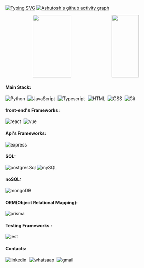 [![Typing SVG](https://readme-typing-svg.herokuapp.com/?color=073ebd&size=35&center=true&vCenter=true&width=1000&lines=Hello,+my+name+is+Eduardo+André!;I'm+a+full+stack+developer;I'm+from+Brazil;Be+Welcome!+:%29)](https://git.io/typing-svg)
[![Ashutosh's github activity graph](https://github-readme-activity-graph.vercel.app/graph?username=eduardoandre1&bg_color=000000&color=2346d1&line=1d2ad7&point=266b82&area=true&hide_border=true)](https://github.com/ashutosh00710/github-readme-activity-graph)

<div align="center">  
  <img width="49%" height="195px" src="https://github-readme-stats.vercel.app/api?username=eduardoandre1&show_icons=true&count_private=true&hide_border=true&title_color=073ebd&icon_color=white&text_color=c9d1d9&bg_color=0d1117&rank_icon=github"  /> 
  <img width="41%" height="195px" src="https://github-readme-stats.vercel.app/api/top-langs/?username=eduardoandre1&layout=compact&hide_border=true&title_color=073ebd&text_color=c9d1d9&bg_color=0d1117&" />
</div>

#### Main Stack:

![Python](https://img.shields.io/badge/Python-14354C?style=for-the-badge&logo=python&logoColor=white)&nbsp;
![JavaScript](https://img.shields.io/badge/JavaScript-F7DF1E?style=for-the-badge&logo=javascript&logoColor=black)&nbsp;
![Typescript](https://img.shields.io/badge/TypeScript-007ACC?style=for-the-badge&logo=typescript&logoColor=white)&nbsp;
![HTML](https://img.shields.io/badge/HTML5-E34F26?style=for-the-badge&logo=html5&logoColor=white)&nbsp;
![CSS](https://img.shields.io/badge/CSS3-1572B6?style=for-the-badge&logo=css3&logoColor=white)&nbsp;
![Git](https://img.shields.io/badge/GIT-E44C30?style=for-the-badge&logo=git&logoColor=white)&nbsp;

#### front-end's Frameworks:
![react](https://img.shields.io/badge/React-20232A?style=for-the-badge&logo=react&logoColor=61DAFB)&nbsp;
![vue](https://img.shields.io/badge/Vue.js-35495E?style=for-the-badge&logo=vue.js&logoColor=4FC08D)&nbsp;
#### Api's Frameworks:
![express](https://img.shields.io/badge/Express.js-F7DF1E?style=for-the-badge)&nbsp;
#### SQL:
![postgresSql](https://img.shields.io/badge/PostgreSQL-316192?style=for-the-badge&logo=postgresql&logoColor=white)
![mySQL](https://img.shields.io/badge/MySQL-00000F?style=for-the-badge&logo=mysql&logoColor=white)
#### noSQL:
![mongoDB](https://img.shields.io/badge/MongoDB-4EA94B?style=for-the-badge&logo=mongodb&logoColor=white)
#### ORM(Object Relational Mapping):
![prisma](https://img.shields.io/badge/Prisma-3982CE?style=for-the-badge&logo=Prisma&logoColor=white)&nbsp;
#### Testing Frameworks :
![jest](https://img.shields.io/badge/Jest-323330?style=for-the-badge&logo=Jest&logoColor=white)&nbsp;
#### Contacts:
[![linkedin](https://img.shields.io/badge/linkedin-%230A66C2?style=for-the-badge&logo=linkedin&logoColor=white)](https://www.linkedin.com/public-profile/settings?trk=d_flagship3_profile_self_view_public_profile)&nbsp;
[![whatsaap](https://img.shields.io/badge/WhatsApp-25D366?style=for-the-badge&logo=whatsapp&logoColor=white)](https://wa.me/5521970124125)&nbsp;
![gmail](https://img.shields.io/badge/Gmail-D14836?style=for-the-badge&logo=gmail&logoColor=white)&nbsp;

